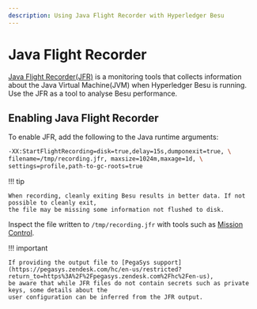 ```yaml
---
description: Using Java Flight Recorder with Hyperledger Besu
---
```


# Java Flight Recorder

[Java Flight Recorder(JFR)](https://docs.oracle.com/javacomponents/jmc-5-4/jfr-runtime-guide/about.htm#JFRUH170)
is a monitoring tools that collects information about the Java Virtual Machine(JVM) when Hyperledger
Besu is running. Use the JFR as a tool to analyse Besu performance.

## Enabling Java Flight Recorder

To enable JFR, add the following to the Java runtime arguments:

```bash
-XX:StartFlightRecording=disk=true,delay=15s,dumponexit=true, \
filename=/tmp/recording.jfr, maxsize=1024m,maxage=1d, \
settings=profile,path-to-gc-roots=true
```

!!! tip

    When recording, cleanly exiting Besu results in better data. If not possible to cleanly exit,
    the file may be missing some information not flushed to disk.

Inspect the file written to `/tmp/recording.jfr` with tools such as [Mission Control](https://docs.oracle.com/javacomponents/jmc-5-5/jmc-user-guide/intro.htm#JMCCI109).

!!! important

    If providing the output file to [PegaSys support](https://pegasys.zendesk.com/hc/en-us/restricted?return_to=https%3A%2F%2Fpegasys.zendesk.com%2Fhc%2Fen-us),
    be aware that while JFR files do not contain secrets such as private keys, some details about the
    user configuration can be inferred from the JFR output.
